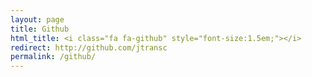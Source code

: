 ```yaml
---
layout: page
title: Github
html_title: <i class="fa fa-github" style="font-size:1.5em;"></i>
redirect: http://github.com/jtransc
permalink: /github/
---
```

